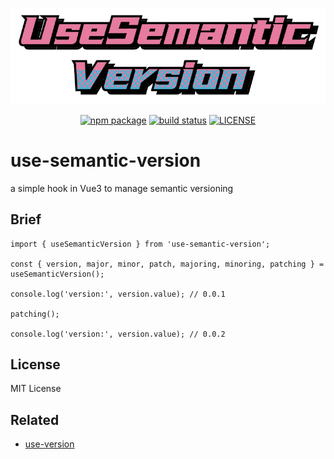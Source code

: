 <p align="center">
  <img width="555" alt="use-semantic-version" src="https://github.com/Lionad-Morotar/use-semantic-version/blob/release/docs/assets/logo.png?raw=true">
</p>

<p align="center">
  <!-- npm version -->
  <a href="https://github.com/Lionad-Morotar/use-semantic-version"><img src="https://img.shields.io/npm/v/use-semantic-versions.svg" alt="npm package"></a>
  <!-- ci status -->
  <a href="https://github.com/Lionad-Morotar/use-semantic-version/actions/workflows/ci-on-release.yml"><img src="https://github.com/Lionad-Morotar/use-semantic-version/actions/workflows/ci-on-release.yml/badge.svg?branch=release" alt="build status"></a>
  <!-- license -->
  <a href="https://github.com/Lionad-Morotar/use-semantic-version/blob/main/LICENSE"><img src="https://img.shields.io/github/license/Lionad-Morotar/use-semantic-version" alt="LICENSE"></a>
</p>

# use-semantic-version

a simple hook in Vue3 to manage semantic versioning

## Brief

```vue
import { useSemanticVersion } from 'use-semantic-version';

const { version, major, minor, patch, majoring, minoring, patching } = useSemanticVersion();

console.log('version:', version.value); // 0.0.1

patching();

console.log('version:', version.value); // 0.0.2
```

## License

MIT License

## Related

* [use-version](https://www.npmjs.com/package/@hmans/use-version)
